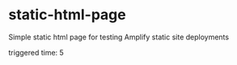 # static-html-page
Simple static html page for testing Amplify static site deployments

triggered time: 5
